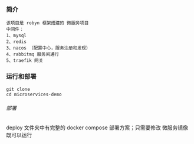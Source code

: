 ### 简介
    该项目是 robyn 框架搭建的 微服务项目
    中间件：
    1、mysql
    2、redis
    3、nacos （配置中心，服务注册和发现）
    4、rabbitmq 服务间通行
    5、traefik 网关

### 运行和部署
```shell
git clone 
cd microservices-demo 
```

###### 部署
deploy 文件夹中有完整的 docker compose 部署方案；只需要修改 微服务镜像既可以运行